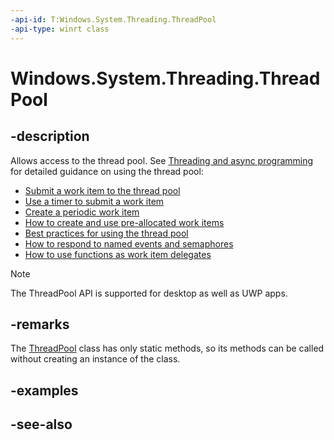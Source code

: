 ```yaml
---
-api-id: T:Windows.System.Threading.ThreadPool
-api-type: winrt class
---
```


<!-- Class syntax.
public class ThreadPool 
-->

# Windows.System.Threading.ThreadPool

## -description
Allows access to the thread pool. See [Threading and async programming](http://msdn.microsoft.com/library/beac6333-655a-4bcf-9caf-bba15f715ea5) for detailed guidance on using the thread pool:


+ [Submit a work item to the thread pool](http://msdn.microsoft.com/library/e2a1200c-9583-40fa-ae4d-c9e6f6c32bcf)
+ [Use a timer to submit a work item](http://msdn.microsoft.com/library/aae467f9-b3c7-4366-99a2-8a880e5692be)
+ [Create a periodic work item](http://msdn.microsoft.com/library/1b077801-0a58-4a34-887c-f1e85e9a37b0)
+ [How to create and use pre-allocated work items](http://msdn.microsoft.com/library/7f84a445-aca1-4df4-abf9-f27ed53f6c23)
+ [Best practices for using the thread pool](http://msdn.microsoft.com/library/95cf7f3d-9e3a-40ac-a083-d8a375272181)
+ [How to respond to named events and semaphores](http://msdn.microsoft.com/library/f59b59ee-d21d-4c93-9c40-b0097a8ca351)
+ [How to use functions as work item delegates](http://msdn.microsoft.com/library/0a813157-f1d0-4f23-b354-ff41d27bc0ca)
> [!NOTE]
> The ThreadPool API is supported for desktop as well as UWP apps.

## -remarks
The [ThreadPool](threadpool.md) class has only static methods, so its methods can be called without creating an instance of the class.

## -examples

## -see-also